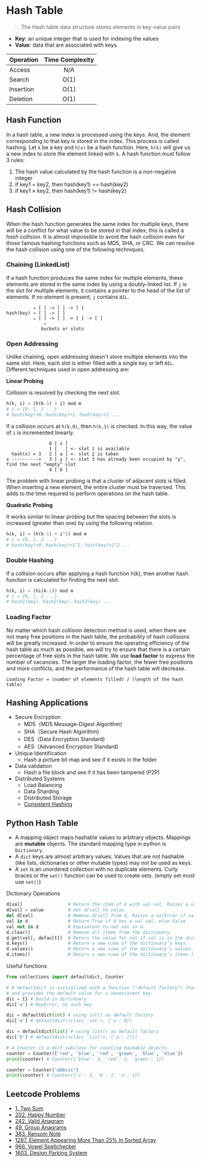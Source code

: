 # Hash Table

> The Hash table data structure stores elements in key-value pairs
- **Key**: an unique integer that is used for indexing the values
- **Value**: data that are associated with keys.

| Operation  | Time Complexity |
| ---------- | :-------------: |
| Access     | N/A             |
| Search     | O(1)            |
| Insertion  | O(1)            |
| Deletion   | O(1)            |

## Hash Function

In a hash table, a new index is processed using the keys. And, the element corresponding to that key is stored in the index. This process is called hashing. Let `k` be a key and `h(x)` be a hash function. Here, `h(k)` will give us a new index to store the element linked with `k`. A hash function must follow 3 rules:

1. The hash value calculated by the hash function is a non-negative integer
2. if key1 = key2, then hash(key1) == hash(key2)
3. if key1 ≠ key2, then hash(key1) != hash(key2)

## Hash Collision

When the hash function generates the same index for multiple keys, there will be a conflict for what value to be stored in that index, this is called a _hash collision_. It is almost impossible to avoid the hash collision even for those famous hashing functions such as MD5, SHA, or CRC. We can resolve the hash collision using one of the following techniques.

### Chaining (LinkedList)

If a hash function produces the same index for multiple elements, these elements are stored in the same index by using a doubly-linked list. If `j` is the slot for multiple elements, it contains a pointer to the head of the list of elements. If no element is present, `j` contains `NIL`.

```
          ↗ [ ] -> [ ] -> [ ]
hash(key) → [ ] -> [ ]
          ↘ [ ] -> [ ] -> [ ] -> [ ]
              ⤷
             buckets or slots
```

### Open Addressing

Unlike chaining, open addressing doesn't store multiple elements into the same slot. Here, each slot is either filled with a single key or left `NIL`. Different techniques used in open addressing are:

**Linear Probing**

Collision is resolved by checking the next slot.
```py
h(k, i) = (h(k-1) + i) mod m
# i = {0, 1, 2 ...}
# hash(key)+0，hash(key)+1，hash(key)+2 ...
```

If a collision occurs at `h(k,0)`, then `h(k,1)` is checked. In this way, the value of `i` is incremented linearly.
```
                0 [ z ]
                1 [   ] <- slot 1 is available
  hash(x) = 3   2 [ a ] <- slot 2 is taken
x ---------->   3 [ y ] <- slot 3 has already been occupied by "y", find the next "empty" slot
                4 [ b ]
```

The problem with linear probing is that a cluster of adjacent slots is filled. When inserting a new element, the entire cluster must be traversed. This adds to the time required to perform operations on the hash table.

**Quadratic Probing**

It works similar to linear probing but the spacing between the slots is increased (greater than one) by using the following relation.
```py
h(k, i) = (h(k-1) + i^2) mod m
# i = {0, 1, 2 ...}
# hash(key)+0，hash(key)+1^2，hash(key)+2^2 ...
```

### Double Hashing

If a collision occurs after applying a hash function h(k), then another hash function is calculated for finding the next slot.
```py
h(k, i) = (hi(k-1)) mod m
# i = {0, 1, 2 ...}
# hash1(key)，hash2(key)，hash3(key) ...
```

### Loading Factor

No matter which hash collision detection method is used, when there are not many free positions in the hash table, the probability of hash collisions will be greatly increased. In order to ensure the operating efficiency of the hash table as much as possible, we will try to ensure that there is a certain percentage of free slots in the hash table. We use **load factor** to express the number of vacancies. The larger the loading factor, the fewer free positions and more conflicts, and the performance of the hash table will decrease.
```
Loading Factor = (number of elements filled) / (length of the hash table)
```

## Hashing Applications

- Secure Encryption
    - MD5（MD5 Message-Digest Algorithm)
    - SHA（Secure Hash Algorithm)
    - DES（Data Encryption Standard)
    - AES（Advanced Encryption Standard)
- Unique Identification
    - Hash a picture bit map and see if it exists in the folder
- Data validation
    - Hash a file block and see if it has been tampered (P2P)
- Distributed Systems
    - Load Balancing
    - Data Sharding
    - Distributed Storage
    - [Consistent Hashing](https://www.toptal.com/big-data/consistent-hashing)

## Python Hash Table
- A mapping object maps hashable values to arbitrary objects. Mappings are **mutable** objects. The standard mapping type in python is `Dictionary`.
- A `dict` keys are almost arbitrary values. Values that are not hashable (like lists, dictionaries or other mutable types) may not be used as keys.
- A `set` is an unordered collection with no duplicate elements. Curly braces or the `set()` function can be used to create sets. (empty set must use `set()`)

Dictionary Operations
```py
d[val]                 # Return the item of d with val val. Raises a valError if val is not in the map.
d[val] = value         # Set d[val] to value.
del d[val]             # Remove d[val] from d. Raises a valError if val is not in the map.
val in d               # Return True if d has a val val, else False.
val not in d           # Equivalent to not val in d.
d.clear()              # Remove all items from the dictionary.
d.get(val[, default])  # Return the value for val if val is in the dictionary, else default.
d.keys()               # Return a new view of the dictionary’s keys.
d.values()             # Return a new view of the dictionary’s values.
d.items()              # Return a new view of the dictionary’s items ((val, value) pairs).
```

Useful functions
```py
from collections import defaultdict, Counter

# A defaultdict is initialized with a function ("default factory") that takes no arguments
# and provides the default value for a nonexistent key.
dic = {} # build-in dictionary
dic['a'] # KeyError, no such key

dic = defaultdict(int) # using int() as default factory
dic['a'] # defaultdict(<class 'int'>, {'a': 0})

dic = defaultdict(list) # using list() as default factory
dic['b'] # defaultdict(<class 'list'>, {'a': []})

# A Counter is a dict subclass for counting hashable objects.
counter = Counter(['red', 'blue', 'red', 'green', 'blue', 'blue'])
print(counter) # Counter({'blue': 3, 'red': 2, 'green': 1})

counter = Counter("abbccc")
print(counter) # Counter({'c': 3, 'b': 2, 'a': 1})
```

## Leetcode Problems

- [1. Two Sum](https://leetcode.com/problems/two-sum/)
- [202. Happy Number](https://leetcode.com/problems/happy-number/)
- [242. Valid Anagram](https://leetcode.com/problems/valid-anagram/description/)
- [49. Group Anagrams](https://leetcode.com/problems/group-anagrams/)
- [383. Ransom Note](https://leetcode.com/problems/ransom-note/)
- [1287. Element Appearing More Than 25% In Sorted Array](https://leetcode.com/problems/element-appearing-more-than-25-in-sorted-array/)
- [966. Vowel Spellchecker](https://leetcode.com/problems/vowel-spellchecker/)
- [1603. Design Parking System](https://leetcode.com/problems/design-parking-system/)
